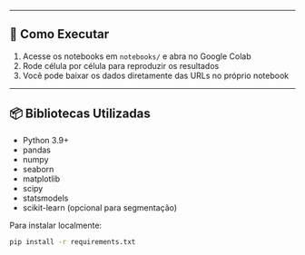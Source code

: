 
---

## 🚀 Como Executar

1. Acesse os notebooks em `notebooks/` e abra no Google Colab
2. Rode célula por célula para reproduzir os resultados
3. Você pode baixar os dados diretamente das URLs no próprio notebook

---

## 📦 Bibliotecas Utilizadas

- Python 3.9+
- pandas
- numpy
- seaborn
- matplotlib
- scipy
- statsmodels
- scikit-learn (opcional para segmentação)

Para instalar localmente:

```bash
pip install -r requirements.txt









